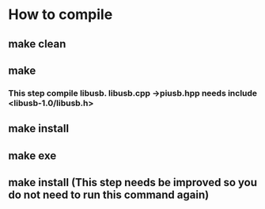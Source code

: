 # How to compile 

## make clean
## make 
### This step compile libusb. libusb.cpp ->piusb.hpp needs include <libusb-1.0/libusb.h> 
## make install
## make exe
## make install  (This step needs be improved so you do not need to run this command again)
